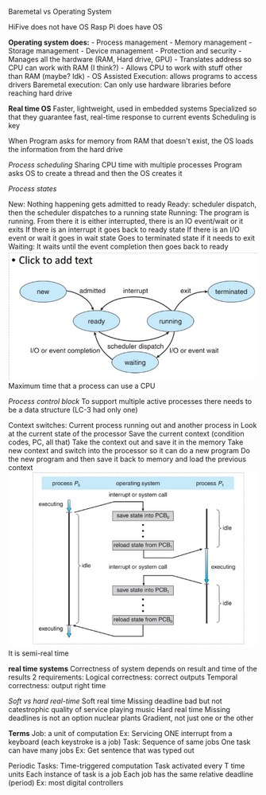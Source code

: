 Baremetal vs Operating System

HiFive does not have OS
Rasp Pi does have OS

**Operating system does:**
    - Process management
    - Memory management
    - Storage management
    - Device management
    - Protection and security
    - Manages all the hardware (RAM, Hard drive, GPU)
    - Translates address so CPU can work with RAM (I think?)
    - Allows CPU to work with stuff other than RAM (maybe? Idk)
    - 
OS Assisted Execution: allows programs to access drivers
Baremetal execution: Can only use hardware libraries before reaching hard drive

**Real time OS**
Faster, lightweight, used in embedded systems
Specialized so that they guarantee fast, real-time response to current events
    Scheduling is key

When Program asks for memory from RAM that doesn't exist, the OS loads the information from the hard drive

*Process scheduling*
Sharing CPU time with multiple processes
Program asks OS to create a thread and then the OS creates it


*Process states*

New: Nothing happening gets admitted to ready
Ready: scheduler dispatch, then the scheduler dispatches to a running state
Running: The program is running. From there it is either interrupted, there is an IO event/wait or it exits
         If there is an interrupt it goes back to ready state
         If there is an I/O event or wait it goes in wait state
         Goes to terminated state if it needs to exit
Waiting: It waits until the event completion then goes back to ready
![Alt text](image-20.png)
Maximum time that a process can use a CPU

*Process control block*
To support multiple active processes there needs to be a data structure (LC-3 had only one)

Context switches:
Current process running out and another process in
    Look at the current state of the processor
    Save the current context (condition codes, PC, all that)
    Take the context out and save it in the memory
    Take new context and switch into the processor so it can do a new program
    Do the new program and then save it back to memory and load the previous context
    ![Alt text](image-21.png)
It is semi-real time


**real time systems**
Correctness of system depends on result and time of the results
2 requirements:
    Logical correctness: correct outputs
    Temporal correctness: output right time 

*Soft vs hard real-time*
Soft real time
    Missing deadline bad but not catestrophic
    quality of service
    playing music
Hard real time
    Missing deadlines is not an option
    nuclear plants
Gradient, not just one or the other

**Terms**
Job: 
    a unit of computation
    Ex: Servicing ONE interrupt from a keyboard (each keystroke is a job)
Task:
    Sequence of same jobs
    One task can have many jobs
    Ex: Get sentence that was typed out

Periodic Tasks:
    Time-triggered computation
    Task activated every T time units
    Each instance of task is a job
    Each job has the same relative deadline (period)
    Ex: most digital controllers 